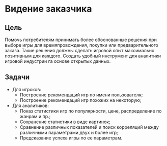 # Видение заказчика
## Цель
Помочь потребителям принимать более обоснованные решения при выборе игры для времяпровождения, покупки или предварительного заказа. Такие решения должны сделать игровой опыт максимально позитивным для каждого.
Создать удобный инструмент для аналитики игровой индустрии га основе открытых данных.

## Задачи
- Для игроков:
    - Построение рекомендаций игр по имени пользователя;
    - Построение рекомендаций игр похожих на некоторую;
- Для аналитиков:
    - Показ статистики игр по популярности, цене, распределение по жанрам и пр.;
    - Сохранение статистики в виде картинок;
    - Сравнение различных показателей и поиск корреляций между различными параметрами двух и более игр;
    - Предсказание успеха игры по ее параметрам.
